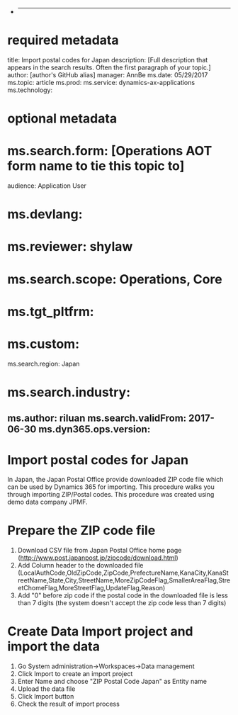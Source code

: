 + ---
# required metadata

title: Import postal codes for Japan
description: [Full description that appears in the search results. Often the first paragraph of your topic.]
author: [author's GitHub alias]
manager: AnnBe
ms.date: 05/29/2017
ms.topic: article
ms.prod: 
ms.service: dynamics-ax-applications
ms.technology: 

# optional metadata

# ms.search.form:  [Operations AOT form name to tie this topic to]
audience: Application User
# ms.devlang: 
# ms.reviewer: shylaw
# ms.search.scope: Operations, Core
# ms.tgt_pltfrm: 
# ms.custom: 
ms.search.region: Japan
# ms.search.industry: 
ms.author: riluan
ms.search.validFrom: 2017-06-30
ms.dyn365.ops.version: 
---
# Import postal codes for Japan
In Japan, the Japan Postal Office provide downloaded ZIP code file which can be used by Dynamics 365 for importing. This procedure walks you through importing ZIP/Postal codes. This procedure was created using demo data company JPMF.
# Prepare the ZIP code file
1. Download CSV file from Japan Postal Office home page (http://www.post.japanpost.jp/zipcode/download.html)
2. Add Column header to the downloaded file (LocalAuthCode,OldZipCode,ZipCode,PrefectureName,KanaCity,KanaStreetName,State,City,StreetName,MoreZipCodeFlag,SmallerAreaFlag,StreetChomeFlag,MoreStreetFlag,UpdateFlag,Reason)
3. Add "0" before zip code if the postal code in the downloaded file is less than 7 digits (the system doesn't accept the zip code less than 7 digits)
# Create Data Import project and import the data
1. Go System administration->Workspaces->Data management
2. Click Import to create an import project
3. Enter Name and choose "ZIP Postal Code Japan" as Entity name
4. Upload the data file
5. Click Import button
6. Check the result of import process
